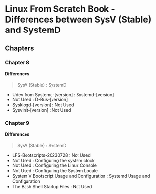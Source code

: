 # Linux From Scratch Book - Differences between SysV (Stable) and SystemD

## Chapters
### Chapter 8

#### Differences
> SysV (Stable) : SystemD
- Udev from Systemd-[version] : Systemd-[version]
- Not Used : D-Bus-[version]
- Sysklogd-[version] : Not Used
- Sysvinit-[version] : Not Used

### Chapter 9

#### Differences
> SysV (Stable) : SystemD
- LFS-Bootscripts-20230728 : Not Used
- Not Used : Configuring the system clock
- Not Used : Configuring the Linux Console
- Not Used : Configuring the System Locale
- System V Bootscript Usage and Configuration : Systemd Usage and Configuration
- The Bash Shell Startup Files : Not Used

